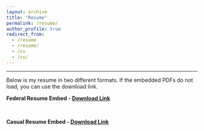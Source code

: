 ```yaml
---
layout: archive
title: "Resume"
permalink: /resume/
author_profile: true
redirect_from:
  - /resume
  - /resume/
  - /cv
  - /cv/
---
```


------
Below is my resume in two different formats. If the embedded PDFs do not load, you can use the download link.

**Federal Resume Embed - [Download Link](http://heej-jhj.github.io/files/WTFederalResume.pdf)**
<object data="/files/WTCasualResume.pdf" width="1000" height="1000" type='application/pdf'></object>

<br>

**Casual Resume Embed - [Download Link](http://heej-jhj.github.io/files/WTCasualResume.pdf)**
<object data="/files/TempWTCasualResume.pdf" width="1000" height="1000" type='application/pdf'></object>